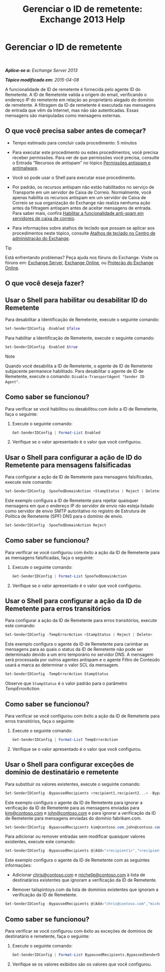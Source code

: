 ﻿---
title: 'Gerenciar o ID de remetente: Exchange 2013 Help'
TOCTitle: Gerenciar o ID de remetente
ms:assetid: 2e7b646a-8a66-4be7-a7c1-0bd43bb79a5b
ms:mtpsurl: https://technet.microsoft.com/pt-br/library/Aa997136(v=EXCHG.150)
ms:contentKeyID: 50485262
ms.date: 05/22/2018
mtps_version: v=EXCHG.150
ms.translationtype: MT
---

# Gerenciar o ID de remetente

 

_**Aplica-se a:** Exchange Server 2013_

_**Tópico modificado em:** 2015-04-08_

A funcionalidade de ID de remetente é fornecida pelo agente ID do Remetente. A ID de Remetente valida a origem do email, verificando o endereço IP do remetente em relação ao proprietário alegado do domínio de remetente. A filtragem da ID de remetente é executada nas mensagens de entrada que vêm da Internet, mas não são autenticadas. Essas mensagens são manipuladas como mensagens externas.

## O que você precisa saber antes de começar?

  - Tempo estimado para concluir cada procedimento: 5 minutos

  - Para executar este procedimento ou estes procedimentos, você precisa receber permissões. Para ver de que permissões você precisa, consulte o Entrada "Recursos de antispam" no tópico [Permissões antispam e antimalware](anti-spam-and-anti-malware-permissions-exchange-2013-help.md).

  - Você só pode usar o Shell para executar esse procedimento.

  - Por padrão, os recursos antispam não estão habilitados no serviço de Transporte em um servidor de Caixa de Correio. Normalmente, você apenas habilita os recursos antispam em um servidor de Caixa de Correio se sua organização do Exchange não realiza nenhuma ação antes da filtragem antispam antes de aceitar mensagens de entrada. Para saber mais, confira [Habilitar a funcionalidade anti-spam em servidores de caixa de correio](enable-anti-spam-functionality-on-mailbox-servers-exchange-2013-help.md).

  - Para informações sobre atalhos de teclado que possam se aplicar aos procedimentos neste tópico, consulte [Atalhos de teclado no Centro de administração do Exchange](keyboard-shortcuts-in-the-exchange-admin-center-exchange-online-protection-help.md).


> [!TIP]  
> Está enfrentando problemas? Peça ajuda nos fóruns do Exchange. Visite os fóruns em: <A href="https://go.microsoft.com/fwlink/p/?linkid=60612">Exchange Server</A>, <A href="https://go.microsoft.com/fwlink/p/?linkid=267542">Exchange Online</A>, ou <A href="https://go.microsoft.com/fwlink/p/?linkid=285351">Proteção do Exchange Online</A>.



## O que você deseja fazer?

## Usar o Shell para habilitar ou desabilitar ID do Remetente

Para desabilitar a Identificação de Remetente, execute o seguinte comando:

```powershell
Set-SenderIDConfig -Enabled $false
```

Para habilitar a Identificação de Remetente, execute o seguinte comando:

```powershell
Set-SenderIDConfig -Enabled $true
```


> [!NOTE]  
> Quando você desabilita a ID de Remetente, o agente de ID de Remetente subjacente permanece habilitado. Para desabilitar o agente de ID de Remetente, execute o comando: <CODE>Disable-TransportAgent "Sender ID Agent"</CODE>.



## Como saber se funcionou?

Para verificar se você habilitou ou desabilitou com êxito a ID de Remetente, faça o seguinte:

1.  Execute o seguinte comando:
    
    ```powershell
    Get-SenderIDConfig | Format-List Enabled
    ```

2.  Verifique se o valor apresentado é o valor que você configurou.

## Usar o Shell para configurar a ação de ID do Remetente para mensagens falsificadas

Para configurar a ação da ID de Remetente para mensagens falsificadas, execute este comando:

```powershell
Set-SenderIDConfig -SpoofedDomainAction <StampStatus | Reject | Delete>
```

Este exemplo configura a ID de Remetente para rejeitar quaisquer mensagens em que o endereço IP do servidor de envio não esteja listado como servidor de envio SMTP autoritativo no registro de Estrutura de Política de Remetente (SPF) DNS para o domínio de envio.

```powershell
Set-SenderIDConfig -SpoofedDomainAction Reject
```

## Como saber se funcionou?

Para verificar se você configurou com êxito a ação da ID de Remetente para as mensagens falsificadas, faça o seguinte:

1.  Execute o seguinte comando:
    
    ```powershell
    Get-SenderIDConfig | Format-List SpoofedDomainAction
    ```

2.  Verifique se o valor apresentado é o valor que você configurou.

## Usar o Shell para configurar a ação da ID de Remetente para erros transitórios

Para configurar a ação da ID de Remetente para erros transitórios, execute este comando:

```powershell
Set-SenderIDConfig -TempErrorAction <StampStatus | Reject | Delete>
```

Este exemplo configura o agente da ID de Remetente para carimbar as mensagens para as quais o status da ID de Remetente não pode ser determinado devido a um erro temporário no servidor DNS. A mensagem será processada por outros agentes antispam e o agente Filtro de Conteúdo usará a marca ao determinar o valor SCL da mensagem.

```powershell
Set-SenderIDConfig -TempErrorAction StampStatus
```

Observe que `StampStatus` é o valor padrão para o parâmetro *TempErrorAction*.

## Como saber se funcionou?

Para verificar se você configurou com êxito a ação da ID de Remetente para erros transitórios, faça o seguinte:

1.  Execute o seguinte comando:
    
    ```powershell
    Get-SenderIDConfig | Format-List TempErrorAction
    ```

2.  Verifique se o valor apresentado é o valor que você configurou.

## Usar o Shell para configurar exceções de domínio de destinatário e remetente

Para substituir os valores existentes, execute o seguinte comando:

```powershell
Set-SenderIDConfig -BypassedRecipients <recipient1,recipient2...> -BypassedSenderDomains <domain1,domain2...>
```

Este exemplo configura o agente da ID de Remetente para ignorar a verificação da ID de Remetente para as mensagens enviadas para kim@contoso.com e john@contoso.com e para ignorar a verificação da ID de Remetente para mensagens enviadas do domínio fabrikam.com.

```powershell
Set-SenderIDConfig -BypassedRecipients kim@contoso.com,john@contoso.com -BypassedSenderDomains fabrikam.com
```

Para adicionar ou remover entradas sem modificar quaisquer valores existentes, execute este comando:

```powershell
Set-SenderIDConfig -BypassedRecipients @{Add="<recipient1>","<recipient2>"...; Remove="<recipient1>","<recipient2>"...} -BypassedSenderDomains @{Add="<domain1>","<domain2>"...; Remove="<domain1>","<domain2>"...}
```

Este exemplo configura o agente da ID de Remetente com as seguintes informações:

  - Adicionar chris@contoso.com e michelle@contoso.com à lista de destinatários existentes que ignoram a verificação da ID de Remetente.

  - Remover tailspintoys.com da lista de domínios existentes que ignoram a verificação da ID de Remetente.

<!-- end list -->

```powershell
Set-SenderIDConfig -BypassedRecipients @{Add="chris@contoso.com","michelle@contoso.com"} -BypassedSenderDomains @{Remove="tailspintoys.com"}
```

## Como saber se funcionou?

Para verificar se você configurou com êxito as exceções de domínios de destinatário e remetente, faça o seguinte:

1.  Execute o seguinte comando:
    
    ```powershell
    Get-SenderIDConfig | Format-List BypassedRecipients,BypassedSenderDomains
    ```

2.  Verifique se os valores exibidos são os valores que você configurou.
